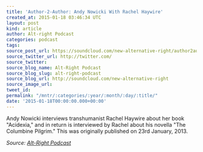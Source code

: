 ```yaml
---
title: 'Author-2-Author: Andy Nowicki With Rachel Haywire'
created_at: 2015-01-18 03:46:34 UTC
layout: post
kind: article
author: Alt-right Podcast
categories: podcast
tags: 
source_post_url: https://soundcloud.com/new-alternative-right/author2author-andy-nowicki-with-rachel-haywire
source_twitter_url: http://twitter.com/
source_twitter: 
source_blog_name: Alt-Right Podcast
source_blog_slug: alt-right-podcast
source_blog_url: http://soundcloud.com/new-alternative-right
source_image_url: 
tweet_id: 
permalink: "/mntr/:categories/:year/:month/:day/:title/"
date: '2015-01-18T00:00:00.000+00:00'
---
```

Andy Nowicki interviews transhumanist Rachel Haywire about her book "Acidexia," and in return is interviewed by Rachel about his novella "The Columbine Pilgrim." This was originally published on 23rd January, 2013.<div class="">
    <i>Source: <a href="http://soundcloud.com/new-alternative-right">Alt-Right Podcast</a></i>
</div>

